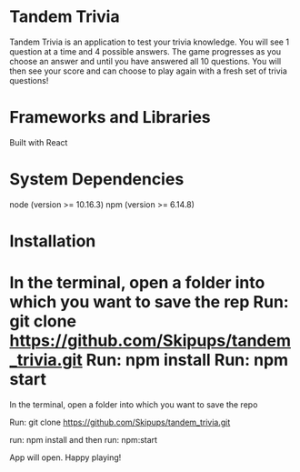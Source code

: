 
# Tandem Trivia

Tandem Trivia is an application to test your trivia knowledge. You will see 1 question at a time and 4 possible answers. The game progresses as you choose an answer and until you have  answered all 10 questions. You will then see your score and can choose to play again with a fresh set of trivia questions!

# Frameworks and Libraries

Built with React

# System Dependencies

node (version >= 10.16.3)
npm (version >= 6.14.8)

# Installation

In the terminal, open a folder into which you want to save the rep
Run: git clone https://github.com/Skipups/tandem_trivia.git
Run: npm install
Run: npm start
=======
In the terminal, open a folder into which you want to save the repo

Run: git clone https://github.com/Skipups/tandem_trivia.git

run: npm install and then run: npm:start

App will open. Happy playing!

